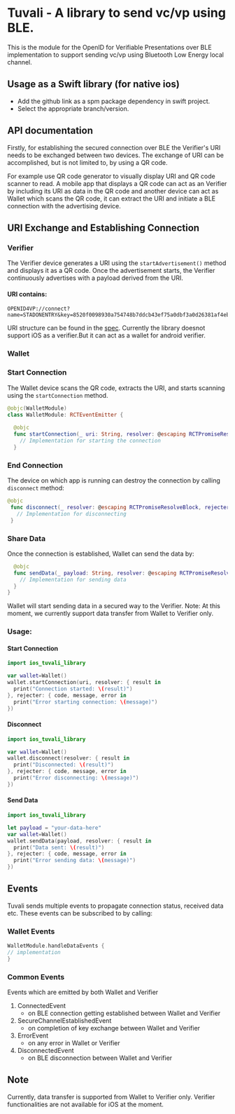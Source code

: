 
# Tuvali - A library to send vc/vp using BLE.
This is the module for the OpenID for Verifiable Presentations over BLE implementation to support sending vc/vp using Bluetooth Low Energy local channel.

## Usage as a Swift library (for native ios)    
- Add the github link as a spm package dependency in swift project.
- Select the appropriate branch/version.

## API documentation
Firstly, for establishing the secured connection over BLE the Verifier's URI needs to be exchanged between two devices. The exchange of URI can be accomplished, but is not limited to, by using a QR code.

For example use QR code generator to visually display URI and QR code scanner to read. A mobile app that displays a QR code can act as an Verifier by including its URI as data in the QR code and another device can act as Wallet which scans the QR code, it can extract the URI and initiate a BLE connection with the advertising device.

## URI Exchange and Establishing Connection

### Verifier

The Verifier device generates a URI using the `startAdvertisement()` method and displays it as a QR code. Once the advertisement starts, the Verifier continuously advertises with a payload derived from the URI.

#### URI contains:
```
OPENID4VP://connect?name=STADONENTRY&key=8520f0098930a754748b7ddcb43ef75a0dbf3a0d26381af4eba4a98eaa9b4e6a
```
URI structure can be found in the [spec](https://bitbucket.org/openid/connect/src/master/openid-4-verifiable-presentations-over-ble/openid-4-verifiable-presentations-over-ble-1_0.md).
Currently the library doesnot support iOS as a verifier.But it can act as a wallet for android verifier.

### Wallet

### Start Connection
The Wallet device scans the QR code, extracts the URI, and starts scanning using the `startConnection` method.

```swift
@objc(WalletModule)
class WalletModule: RCTEventEmitter {
  
  @objc
  func startConnection(_ uri: String, resolver: @escaping RCTPromiseResolveBlock, rejecter: @escaping RCTPromiseRejectBlock) {
    // Implementation for starting the connection
  }
  ```
 ### End Connection
 The device on which app is running can destroy the connection by calling `disconnect` method:

 ```swift
 @objc
  func disconnect(_ resolver: @escaping RCTPromiseResolveBlock, rejecter: @escaping RCTPromiseRejectBlock) {
    // Implementation for disconnecting
  }
  ```

### Share Data
Once the connection is established, Wallet can send the data by:
```swift
  @objc
  func sendData(_ payload: String, resolver: @escaping RCTPromiseResolveBlock, rejecter: @escaping RCTPromiseRejectBlock) {
    // Implementation for sending data
  }
}
```
Wallet will start sending data in a secured way to the Verifier.
Note: At this moment, we currently support data transfer from Wallet to Verifier only.
### Usage:

#### Start Connection

```swift
import ios_tuvali_library

var wallet=Wallet()
wallet.startConnection(uri, resolver: { result in
  print("Connection started: \(result)")
}, rejecter: { code, message, error in
  print("Error starting connection: \(message)")
})
```

#### Disconnect

```swift
import ios_tuvali_library

var wallet=Wallet()
wallet.disconnect(resolver: { result in
  print("Disconnected: \(result)")
}, rejecter: { code, message, error in
  print("Error disconnecting: \(message)")
})
```

#### Send Data

```swift
import ios_tuvali_library

let payload = "your-data-here"
var wallet=Wallet()
wallet.sendData(payload, resolver: { result in
  print("Data sent: \(result)")
}, rejecter: { code, message, error in
  print("Error sending data: \(message)")
})
```

## Events
Tuvali sends multiple events to propagate connection status, received data etc. These events can be subscribed to by calling:
### Wallet Events

```swift
WalletModule.handleDataEvents { 
// implementation
}
```

### Common Events
Events which are emitted by both Wallet and Verifier

1. ConnectedEvent
   * on BLE connection getting established between Wallet and Verifier
2. SecureChannelEstablishedEvent
   * on completion of key exchange between Wallet and Verifier
3. ErrorEvent
   * on any error in Wallet or Verifier
4. DisconnectedEvent
   * on BLE disconnection between Wallet and Verifier

## Note
Currently, data transfer is supported from Wallet to Verifier only. Verifier functionalities are not available for iOS at the moment.
